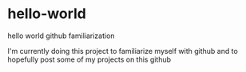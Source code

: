 # hello-world
hello world github familiarization

I'm currently doing this project to familiarize myself with github and to hopefully post some of my projects on this github

